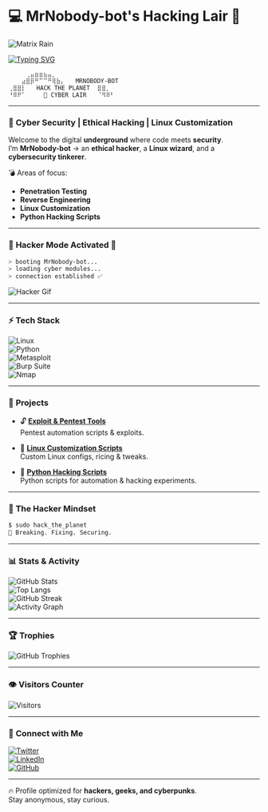 # 💻 MrNobody-bot's Hacking Lair 👾  

![Matrix Rain](https://raw.githubusercontent.com/rodrigograca31/rodrigograca31/master/matrix.svg)

[![Typing SVG](https://readme-typing-svg.herokuapp.com?lines=Cyber+Security+Enthusiast;Linux+Customizer;Ethical+Hacker+👾;Reverse+Engineer;Pentester+💣)](https://git.io/typing-svg)  

```
⠀⠀⠀⠀⢀⣤⣶⣶⣦⣤⡀  
⠀⠀⠀⣴⣿⡿⠛⠉⠉⠛⢿⣷⡄   MRNOBODY-BOT  
⢀⣿⣿⡇   HACK THE PLANET  ⣿⣿⡀  
⠘⠿⠟⠁     👾 CYBER LAIR   ⠈⠻⠿⠃  
```

---

### 🧠 **Cyber Security | Ethical Hacking | Linux Customization**
Welcome to the digital **underground** where code meets **security**.  
I’m **MrNobody-bot** → an **ethical hacker**, a **Linux wizard**, and a **cybersecurity tinkerer**.  

💣 Areas of focus:  
- **Penetration Testing**  
- **Reverse Engineering**  
- **Linux Customization**  
- **Python Hacking Scripts**  

---

### 🚨 **Hacker Mode Activated** 🚨  

```bash
> booting MrNobody-bot...
> loading cyber modules...
> connection established ✅
```

![Hacker Gif](./assets/.gif)  

---

### ⚡ **Tech Stack**

![Linux](https://img.shields.io/badge/Linux-Kali%20%7C%20Arch%20%7C%20Ubuntu-blue?logo=linux)  
![Python](https://img.shields.io/badge/Python-Hacking%20Scripts-yellow?logo=python)  
![Metasploit](https://img.shields.io/badge/Metasploit-Exploit%20Framework-red)  
![Burp Suite](https://img.shields.io/badge/Burp%20Suite-Web%20Security-orange)  
![Nmap](https://img.shields.io/badge/Nmap-Network%20Scanner-lightgrey)  

---

### 🚀 **Projects**

- 🔓 **[Exploit & Pentest Tools](https://github.com/MrNobody-bot/penetration-testing-tools)**  
  Pentest automation scripts & exploits.  

- 🐧 **[Linux Customization Scripts](https://github.com/MrNobody-bot/linux-customization-scripts)**  
  Custom Linux configs, ricing & tweaks.  

- 🧩 **[Python Hacking Scripts](https://github.com/MrNobody-bot/python-hacking-scripts)**  
  Python scripts for automation & hacking experiments.  

---

### 💾 **The Hacker Mindset**

```bash
$ sudo hack_the_planet
🚀 Breaking. Fixing. Securing.
```

---

### 📊 **Stats & Activity**

![GitHub Stats](https://github-readme-stats.vercel.app/api?username=MrNobody-bot&show_icons=true&theme=radical)  
![Top Langs](https://github-readme-stats.vercel.app/api/top-langs/?username=MrNobody-bot&layout=compact&theme=radical)  
![GitHub Streak](https://streak-stats.demolab.com?user=MrNobody-bot&theme=radical)  
![Activity Graph](https://github-readme-activity-graph.vercel.app/graph?username=MrNobody-bot&theme=radical)  

---

### 🏆 **Trophies**

![GitHub Trophies](https://github-profile-trophy.vercel.app/?username=MrNobody-bot&theme=radical&no-frame=true&row=1&column=6)  

---

### 👁️ **Visitors Counter**

![Visitors](https://komarev.com/ghpvc/?username=MrNobody-bot&color=blue&style=flat-square&label=Profile+Views)  

---

### 👾 **Connect with Me**

[![Twitter](https://img.shields.io/badge/Twitter-@UDAYBHAN5751-blue?logo=twitter&logoColor=white)](https://twitter.com/@UDAYBHAN5751)  
[![LinkedIn](https://img.shields.io/badge/LinkedIn-Connect%20with%20me-blue?logo=linkedin&logoColor=white)](https://linkedin.com/in/MrNobody-bot)  
[![GitHub](https://img.shields.io/badge/GitHub-MrNobody--bot-black?logo=github)](https://github.com/MrNobody-bot)  

---

🔥 Profile optimized for **hackers, geeks, and cyberpunks**.  
Stay anonymous, stay curious.  
